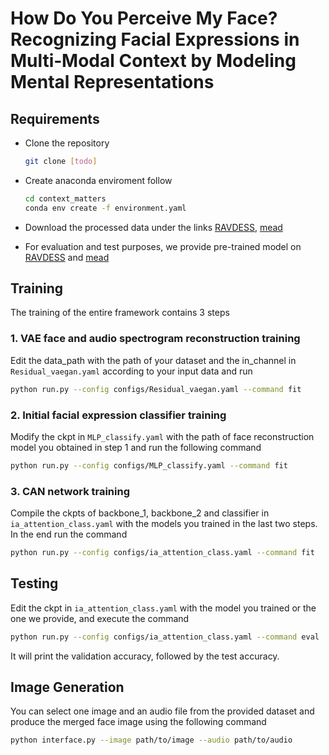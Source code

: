 # How Do You Perceive My Face? Recognizing Facial Expressions in Multi‐Modal Context by Modeling Mental Representations

## Requirements
- Clone the repository
    ``` bash
  git clone [todo]
    ```
- Create anaconda enviroment follow

    ``` bash
    cd context_matters
    conda env create -f environment.yaml 
    ```
- Download the processed data under the links [RAVDESS](https://drive.google.com/file/d/134RVU8PFh35qWOp7jleIY9i44wG0FZFy/view?usp=sharing), [mead](https://wywu.github.io/projects/MEAD/MEAD.html)
- For evaluation and test purposes, we provide pre-trained model on [RAVDESS](https://drive.google.com/file/d/1jstgr7WRlvp1WhkgIle707yGEoxXjFOZ/view?usp=sharing) and [mead](https://drive.google.com/file/d/19G8df5lcfscYrNZ1gP2NtiBqCx-6OddN/view?usp=sharing)
## Training
The training of the entire framework contains 3 steps
### 1. VAE face and audio spectrogram reconstruction training
Edit the data_path with the path of your dataset and the in_channel in ```Residual_vaegan.yaml``` according to your input data and run
```bash
python run.py --config configs/Residual_vaegan.yaml --command fit
```
### 2. Initial facial expression classifier training
Modify the ckpt in ```MLP_classify.yaml``` with the path of face reconstruction model you obtained in step 1 and run the following command
```bash
python run.py --config configs/MLP_classify.yaml --command fit
```
### 3. CAN network training
Compile the ckpts of backbone_1, backbone_2 and classifier in ```ia_attention_class.yaml``` with the models you trained in the last two steps. In the end run the command
```bash
python run.py --config configs/ia_attention_class.yaml --command fit
```
## Testing
Edit the ckpt in ```ia_attention_class.yaml``` with the model you trained or the one we provide, and execute the command 
```bash
python run.py --config configs/ia_attention_class.yaml --command eval
```
It will print the validation accuracy, followed by the test accuracy.

## Image Generation
You can select one image and an audio file from the provided dataset and produce
the merged face image using the following command
```bash
python interface.py --image path/to/image --audio path/to/audio
```